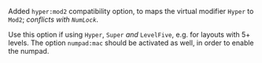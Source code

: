 Added `hyper:mod2` compatibility option, to maps the virtual modifier `Hyper`
to `Mod2`; *conflicts with `NumLock`*.

Use this option if using `Hyper`, `Super` *and* `LevelFive`, e.g. for layouts
with 5+ levels. The option `numpad:mac` should be activated as well, in order to
enable the numpad.
